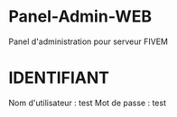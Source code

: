 # Panel-Admin-WEB
Panel d'administration pour serveur FIVEM

# IDENTIFIANT

Nom d'utilisateur : test
Mot de passe : test

